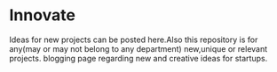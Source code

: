 # Innovate
Ideas for new projects can be posted here.Also this repository is for any(may or may not belong to any department) new,unique or relevant projects.
blogging page regarding new and creative ideas for startups.
